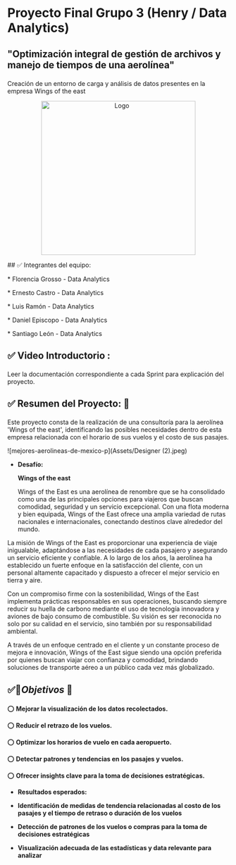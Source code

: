 # Proyecto Final Grupo 3 (Henry / Data Analytics) </p>
  
## "Optimización integral de gestión de archivos y manejo de tiempos de una aerolínea" </p>
Creación de un entorno de carga y análisis de datos presentes en la empresa Wings of the east </p>

<p align="center">
  <img src="[C:\Users\flore\OneDrive\Documents\Proyecto Final Clonado\ProyectoIntegradorDAFT08\Assets\banner.png](https://github.com/Florenciagrosso/ProyectoIntegradorDAFT08/blob/main/Assets/banner.png)" alt="Logo" width="350" height="350">
</p>
## ✅ Integrantes del equipo: </p>
* Florencia Grosso - Data Analytics  </p>
* Ernesto Castro - Data Analytics  </p>
* Luis Ramón - Data Analytics  </p>
* Daniel Episcopo - Data Analytics  </p>
* Santiago León - Data Analytics  </p>


## ✅ Video Introductorio : </p>

Leer la documentación correspondiente a cada Sprint para explicación del proyecto. </p>
##  ✅  Resumen del Proyecto: 🔨 </p>
Este proyecto consta de la realización de una consultoría para la aerolínea 'Wings of the east', identificando las posibles necesidades dentro de esta empresa relacionada con el horario de sus vuelos y el costo de sus pasajes. </p>
![mejores-aerolineas-de-mexico-p](Assets/Designer (2).jpeg)

* **Desafío:** </p>
**Wings of the east** </p>
Wings of the East es una aerolínea de renombre que se ha consolidado como una de las principales opciones para viajeros que buscan comodidad, seguridad y un servicio excepcional. Con una flota moderna y bien equipada, Wings of the East ofrece una amplia variedad de rutas nacionales e internacionales, conectando destinos clave alrededor del mundo. </p>

La misión de Wings of the East es proporcionar una experiencia de viaje inigualable, adaptándose a las necesidades de cada pasajero y asegurando un servicio eficiente y confiable. A lo largo de los años, la aerolínea ha establecido un fuerte enfoque en la satisfacción del cliente, con un personal altamente capacitado y dispuesto a ofrecer el mejor servicio en tierra y aire. </p>

Con un compromiso firme con la sostenibilidad, Wings of the East implementa prácticas responsables en sus operaciones, buscando siempre reducir su huella de carbono mediante el uso de tecnología innovadora y aviones de bajo consumo de combustible. Su visión es ser reconocida no solo por su calidad en el servicio, sino también por su responsabilidad ambiental. </p>

A través de un enfoque centrado en el cliente y un constante proceso de mejora e innovación, Wings of the East sigue siendo una opción preferida por quienes buscan viajar con confianza y comodidad, brindando soluciones de transporte aéreo a un público cada vez más globalizado. </p>
##  ✅🎯*Objetivos* 🎯 </p>

⭕ **Mejorar la visualización de los datos recolectados.** </p>
⭕ **Reducir el retrazo de los vuelos.** </p>
⭕ **Optimizar los horarios de vuelo en cada aeropuerto.** </p>
⭕ **Detectar patrones y tendencias en los pasajes y vuelos.** </p>
⭕ **Ofrecer insights clave para la toma de decisiones estratégicas.** </p>
  

* **Resultados esperados:** </p>
* **Identificación de medidas de tendencia relacionadas al costo de los pasajes y el tiempo de retraso o duración de los vuelos** </p>
* **Detección de patrones de los vuelos o compras para la toma de decisiones estratégicas** </p>
* **Visualización adecuada de las estadísticas y data relevante para analizar** </p>
